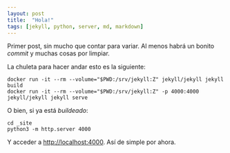 ```yaml
---
layout: post
title:  "Hola!"
tags: [jekyll, python, server, md, markdown]
---
```

Primer post, sin mucho que contar para variar. Al menos habrá un bonito _commit_ y muchas cosas por limpiar.

La chuleta para hacer andar esto es la siguiente:

```shell
docker run -it --rm --volume="$PWD:/srv/jekyll:Z" jekyll/jekyll jekyll build
docker run -it --rm --volume="$PWD:/srv/jekyll:Z" -p 4000:4000 jekyll/jekyll jekyll serve
```

O bien, si ya está _buildeado_:

```shell
cd _site
python3 -m http.server 4000
```

Y acceder a <http://localhost:4000>. Así de simple por ahora.
